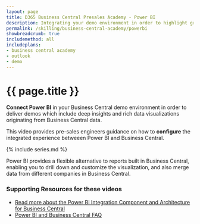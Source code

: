 ```yaml
---
layout: page
title: D365 Business Central Presales Academy - Power BI
description: Integrating your demo environment in order to highlight graphs, charts and rich visualizations through Power BI
permalink: /skilling/business-central-academy/powerbi
showbreadcrumb: true
includemethod: all
includeplans:
- business central academy
- outlook
- demo
---
```


# {{ page.title }}

**Connect Power BI** in your Business Central demo environment in order to deliver demos which include deep insights and rich data visualizations originating from Business Central data. 

This video provides pre-sales engineers guidance on how to **configure** the integrated experience betweeen Power BI and Business Central.

{% include series.md %}

Power BI provides a flexible alternative to reports built in Business Central, enabling you to drill down and customize the visualization, and also merge data from different companies in Business Central.

### Supporting Resources for these videos

* [Read more about the Power BI Integration Component and Architecture for Business Central](https://docs.microsoft.com/en-us/dynamics365/business-central/admin-powerbi-overview)
* [Power BI and Business Central FAQ](https://docs.microsoft.com/en-us/dynamics365/business-central/power-bi-faq?tabs=general) 
